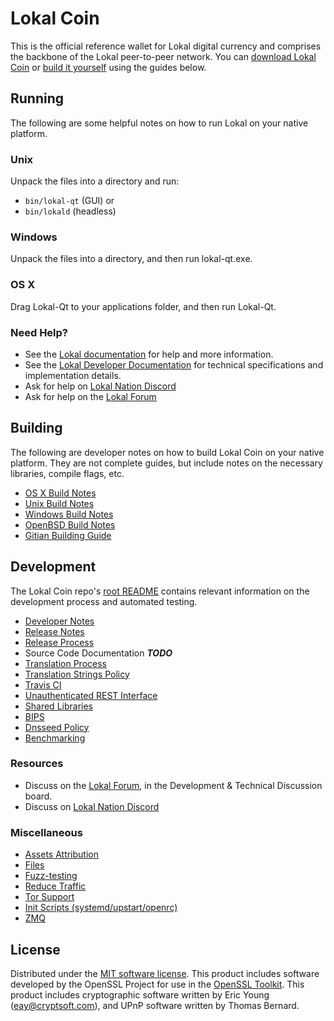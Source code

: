 Lokal Coin
==========

This is the official reference wallet for Lokal digital currency and comprises the backbone of the Lokal peer-to-peer network. You can [download Lokal Coin](https://www.lokal.org/downloads/) or [build it yourself](#building) using the guides below.

Running
---------------------
The following are some helpful notes on how to run Lokal on your native platform.

### Unix

Unpack the files into a directory and run:

- `bin/lokal-qt` (GUI) or
- `bin/lokald` (headless)

### Windows

Unpack the files into a directory, and then run lokal-qt.exe.

### OS X

Drag Lokal-Qt to your applications folder, and then run Lokal-Qt.

### Need Help?

* See the [Lokal documentation](https://docs.lokal.org)
for help and more information.
* See the [Lokal Developer Documentation](https://lokal-docs.github.io/) 
for technical specifications and implementation details.
* Ask for help on [Lokal Nation Discord](http://lokalchat.org)
* Ask for help on the [Lokal Forum](https://lokal.org/forum)

Building
---------------------
The following are developer notes on how to build Lokal Coin on your native platform. They are not complete guides, but include notes on the necessary libraries, compile flags, etc.

- [OS X Build Notes](build-osx.md)
- [Unix Build Notes](build-unix.md)
- [Windows Build Notes](build-windows.md)
- [OpenBSD Build Notes](build-openbsd.md)
- [Gitian Building Guide](gitian-building.md)

Development
---------------------
The Lokal Coin repo's [root README](/README.md) contains relevant information on the development process and automated testing.

- [Developer Notes](developer-notes.md)
- [Release Notes](release-notes.md)
- [Release Process](release-process.md)
- Source Code Documentation ***TODO***
- [Translation Process](translation_process.md)
- [Translation Strings Policy](translation_strings_policy.md)
- [Travis CI](travis-ci.md)
- [Unauthenticated REST Interface](REST-interface.md)
- [Shared Libraries](shared-libraries.md)
- [BIPS](bips.md)
- [Dnsseed Policy](dnsseed-policy.md)
- [Benchmarking](benchmarking.md)

### Resources
* Discuss on the [Lokal Forum](https://lokal.org/forum), in the Development & Technical Discussion board.
* Discuss on [Lokal Nation Discord](http://lokalchat.org)

### Miscellaneous
- [Assets Attribution](assets-attribution.md)
- [Files](files.md)
- [Fuzz-testing](fuzzing.md)
- [Reduce Traffic](reduce-traffic.md)
- [Tor Support](tor.md)
- [Init Scripts (systemd/upstart/openrc)](init.md)
- [ZMQ](zmq.md)

License
---------------------
Distributed under the [MIT software license](/COPYING).
This product includes software developed by the OpenSSL Project for use in the [OpenSSL Toolkit](https://www.openssl.org/). This product includes
cryptographic software written by Eric Young ([eay@cryptsoft.com](mailto:eay@cryptsoft.com)), and UPnP software written by Thomas Bernard.
